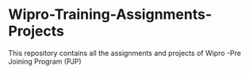 # Wipro-Training-Assignments-Projects
This repository contains all the assignments and projects of Wipro -Pre Joining Program (PJP)

